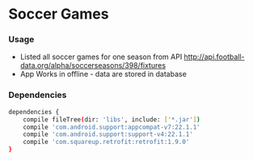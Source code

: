 # Soccer Games

### Usage
  - Listed all soccer games for one season from API http://api.football-data.org/alpha/soccerseasons/398/fixtures
  - App Works in offline - data are stored in database

### Dependencies
```sh
dependencies {
    compile fileTree(dir: 'libs', include: ['*.jar'])
    compile 'com.android.support:appcompat-v7:22.1.1'
    compile 'com.android.support:support-v4:22.1.1'
    compile 'com.squareup.retrofit:retrofit:1.9.0'
}
```
